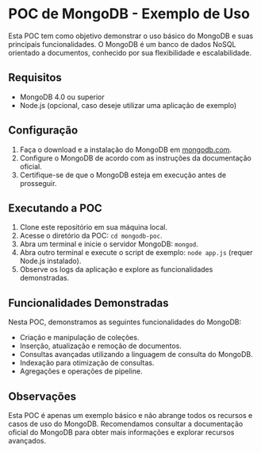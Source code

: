 # POC de MongoDB - Exemplo de Uso

Esta POC tem como objetivo demonstrar o uso básico do MongoDB e suas principais funcionalidades. O MongoDB é um banco de dados NoSQL orientado a documentos, conhecido por sua flexibilidade e escalabilidade.

## Requisitos

- MongoDB 4.0 ou superior
- Node.js (opcional, caso deseje utilizar uma aplicação de exemplo)

## Configuração

1. Faça o download e a instalação do MongoDB em [mongodb.com](https://www.mongodb.com/download).
2. Configure o MongoDB de acordo com as instruções da documentação oficial.
3. Certifique-se de que o MongoDB esteja em execução antes de prosseguir.

## Executando a POC

1. Clone este repositório em sua máquina local.
2. Acesse o diretório da POC: `cd mongodb-poc`.
3. Abra um terminal e inicie o servidor MongoDB: `mongod`.
4. Abra outro terminal e execute o script de exemplo: `node app.js` (requer Node.js instalado).
5. Observe os logs da aplicação e explore as funcionalidades demonstradas.

## Funcionalidades Demonstradas

Nesta POC, demonstramos as seguintes funcionalidades do MongoDB:

- Criação e manipulação de coleções.
- Inserção, atualização e remoção de documentos.
- Consultas avançadas utilizando a linguagem de consulta do MongoDB.
- Indexação para otimização de consultas.
- Agregações e operações de pipeline.

## Observações

Esta POC é apenas um exemplo básico e não abrange todos os recursos e casos de uso do MongoDB. Recomendamos consultar a documentação oficial do MongoDB para obter mais informações e explorar recursos avançados.

